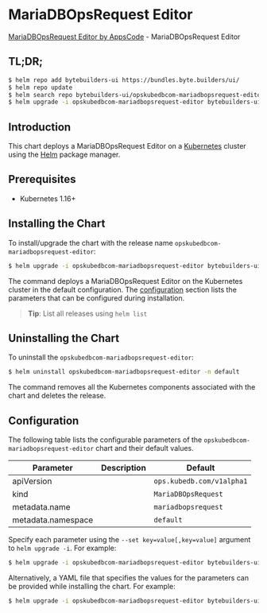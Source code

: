 # MariaDBOpsRequest Editor

[MariaDBOpsRequest Editor by AppsCode](https://byte.builders) - MariaDBOpsRequest Editor

## TL;DR;

```bash
$ helm repo add bytebuilders-ui https://bundles.byte.builders/ui/
$ helm repo update
$ helm search repo bytebuilders-ui/opskubedbcom-mariadbopsrequest-editor --version=v0.4.1
$ helm upgrade -i opskubedbcom-mariadbopsrequest-editor bytebuilders-ui/opskubedbcom-mariadbopsrequest-editor -n default --create-namespace --version=v0.4.1
```

## Introduction

This chart deploys a MariaDBOpsRequest Editor on a [Kubernetes](http://kubernetes.io) cluster using the [Helm](https://helm.sh) package manager.

## Prerequisites

- Kubernetes 1.16+

## Installing the Chart

To install/upgrade the chart with the release name `opskubedbcom-mariadbopsrequest-editor`:

```bash
$ helm upgrade -i opskubedbcom-mariadbopsrequest-editor bytebuilders-ui/opskubedbcom-mariadbopsrequest-editor -n default --create-namespace --version=v0.4.1
```

The command deploys a MariaDBOpsRequest Editor on the Kubernetes cluster in the default configuration. The [configuration](#configuration) section lists the parameters that can be configured during installation.

> **Tip**: List all releases using `helm list`

## Uninstalling the Chart

To uninstall the `opskubedbcom-mariadbopsrequest-editor`:

```bash
$ helm uninstall opskubedbcom-mariadbopsrequest-editor -n default
```

The command removes all the Kubernetes components associated with the chart and deletes the release.

## Configuration

The following table lists the configurable parameters of the `opskubedbcom-mariadbopsrequest-editor` chart and their default values.

|     Parameter      | Description |               Default                |
|--------------------|-------------|--------------------------------------|
| apiVersion         |             | <code>ops.kubedb.com/v1alpha1</code> |
| kind               |             | <code>MariaDBOpsRequest</code>       |
| metadata.name      |             | <code>mariadbopsrequest</code>       |
| metadata.namespace |             | <code>default</code>                 |


Specify each parameter using the `--set key=value[,key=value]` argument to `helm upgrade -i`. For example:

```bash
$ helm upgrade -i opskubedbcom-mariadbopsrequest-editor bytebuilders-ui/opskubedbcom-mariadbopsrequest-editor -n default --create-namespace --version=v0.4.1 --set apiVersion=ops.kubedb.com/v1alpha1
```

Alternatively, a YAML file that specifies the values for the parameters can be provided while
installing the chart. For example:

```bash
$ helm upgrade -i opskubedbcom-mariadbopsrequest-editor bytebuilders-ui/opskubedbcom-mariadbopsrequest-editor -n default --create-namespace --version=v0.4.1 --values values.yaml
```
